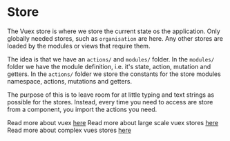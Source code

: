 # Store

The Vuex store is where we store the current state os the application.
Only globally needed stores, such as `organisation` are here.
Any other stores are loaded by the modules or views that require them.

The idea is that we have an `actions/` and `modules/` folder. In the
`modules/` folder we have the module definition, i.e. it's state, action,
mutation and getters. In the `actions/` folder we store the constants
for the store modules namespace, actions, mutations and getters.

The purpose of this is to leave room for at little typing and text
strings as possible for the stores. Instead, every time you need to
access are store from a component, you import the actions you need.

Read more about vuex [here](https://vuex.vuejs.org/)
Read more about large scale vuex stores [here](https://medium.com/3yourmind/large-scale-vuex-application-structures-651e44863e2f)
Read more about complex vues stores [here](https://markus.oberlehner.net/blog/how-to-structure-a-complex-vuex-store/)
